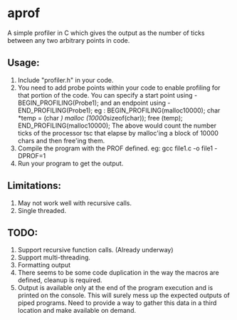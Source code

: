 aprof
=====

A simple profiler in C which gives the output as the number of ticks between any
two arbitrary points in code.

Usage:
------------
1. Include "profiler.h" in your code.
2. You need to add probe points within your code to enable profiling for that
portion of the code.
You can specify a start point using - BEGIN_PROFILING(Probe1);
and an endpoint using          - END_PROFILING(Probe1);
    eg :
  BEGIN_PROFILING(malloc10000);
  char *temp = (char *) malloc (10000*sizeof(char));
  free (temp);
  END_PROFILING(malloc10000);
The above would count the number ticks of the processor tsc that elapse by
malloc'ing a block of 10000 chars and then free'ing them.
3. Compile the program with the PROF defined.
    eg: gcc file1.c -o file1 -DPROF=1
4. Run your program to get the output.

Limitations:
------------
1. May not work well with recursive calls.
2. Single threaded.

TODO:
------------
1. Support recursive function calls. (Already underway)
2. Support multi-threading.
2. Formatting output
3. There seems to be some code duplication in the way the macros are defined,
cleanup is required.
4. Output is available only at the end of the program execution and is printed
on the console. This will surely mess up the expected outputs of piped
programs. Need to provide a way to gather this data in a third location and make
available on demand.
